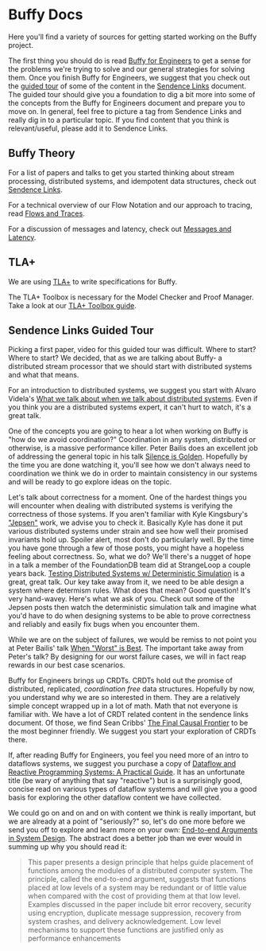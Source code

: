 # Buffy Docs

Here you'll find a variety of sources for getting started working
on the Buffy project. 

The first thing you should do is read [Buffy for Engineers](buffy-for-engineers.asciidoc) 
to get a sense for the problems we're trying to solve and our general 
strategies for solving them. Once you finish Buffy for Engineers, we suggest
that you check out the [guided tour](#sendence-links-guided-tour) of some of the
content in the [Sendence Links](sendence-links.org) document. The guided tour
should give you a foundation to dig a bit more into some of the concepts from
the Buffy for Engineers document and prepare you to move on. In general, feel
free to picture a tag from Sendence Links and really dig in to a particular
topic. If you find content that you think is relevant/useful, please add it to
Sendence Links.

## Buffy Theory

For a list of papers and talks to get you started thinking about 
stream processing, distributed systems, and idempotent data
structures, check out [Sendence Links](sendence-links.org).

For a technical overview of our Flow Notation and our approach to 
tracing, read [Flows and Traces](flows-and-traces.pdf).

For a discussion of messages and latency, check out 
[Messages and Latency](https://docs.google.com/document/d/13X7wWh025bz9skuCU5Oi1zyMdWTbFn58oFEArTKwS8A/edit).

## TLA+

We are using [TLA+](http://research.microsoft.com/en-us/um/people/lamport/tla/tla.html) 
to write specifications for Buffy.

The TLA+ Toolbox is necessary for the Model Checker and Proof Manager. 
Take a look at our [TLA+ Toolbox guide](tla-toolbox.md).

## <a name="sendence-links-guided-tour"></a>Sendence Links Guided Tour

Picking a first paper, video for this guided tour was difficult. Where to start?
Where to start? We decided, that as we are talking about Buffy- a distributed
stream processor that we should start with distributed systems and what that
means.

For an introduction to distributed systems, we suggest you start with Alvaro
Videla's [What we talk about when we talk about distributed systems](http://videlalvaro.github.io/2015/12/learning-about-distributed-systems.html). 
Even if you think you are a distributed systems expert, it can't hurt to watch,
it's a great talk.
 
One of the concepts you are going to hear a lot when working on Buffy is
"how do we avoid coordination?" Coordination in any system, distributed or
otherwise, is a massive performance killer. Peter Bailis does an excellent job
of addressing the general topic in his talk 
[Silence is Golden](https://www.youtube.com/watch?v=EYJnWttrC9k&index=30&list=PLVjgeV_avap2arug3vIz8c6l72rvh9poV).
Hopefully by the time you are done watching it, you'll see how we don't always
need to coordination we think we do in order to maintain consistency in our
systems and will be ready to go explore ideas on the topic.

Let's talk about correctness for a moment. One of the hardest things you will
encounter when dealing with distributed systems is verifying the correctness of
those systems. If you aren't familiar with Kyle Kingsbury's ["Jepsen"](https://aphyr.com/tags/jepsen) 
work, we advise you to check it. Basically Kyle has done it put various
distributed systems under strain and see how well their promised invariants hold
up. Spoiler alert, most don't do particularly well. By the time you have gone
through a few of those posts, you might have a hopeless feeling about
correctness. So, what we do? We'll there's a nugget of hope in a talk a member
of the FoundationDB team did at StrangeLoop a couple years back. 
[Testing Distributed Systems w/ Deterministic Simulation](https://www.youtube.com/watch?v=4fFDFbi3toc) 
is a great, great talk. Our key take away from it, we need to be able design a
system where determism rules. What does that mean? Good question! It's very
hand-wavey. Here's what we ask of you. Check out some of the Jepsen posts then
watch the deterministic simulation talk and imagine what you'd have to do when
designing systems to be able to prove correctness and reliably and easily fix
bugs when you encounter them. 

While we are on the subject of failures, we would be remiss to not point you at
Peter Bailis' talk [When "Worst" is Best](https://www.youtube.com/watch?v=ZGIAypUUwoQ).
The important take away from Peter's talk? By designing for our worst failure
cases, we will in fact reap rewards in our best case scenarios.

Buffy for Engineers brings up CRDTs. CRDTs hold out the promise of distributed,
replicated, *coordination free* data structures. Hopefully by now, you
understand why we are so interested in them. They are a relatively simple
concept wrapped up in a lot of math. Math that not everyone is familiar with.
We have a lot of CRDT related content in the sendence links document. Of
those, we find Sean Cribbs' [The Final Causal Frontier](http://www.ustream.tv/recorded/61448875) 
to be the most beginner friendly. We suggest you start your exploration of
CRDTs there.

If, after reading Buffy for Engineers, you feel you need more of an intro to
dataflows systems, we suggest you purchase a copy of 
[Dataflow and Reactive Programming Systems: A Practical Guide](http://www.amazon.com/Dataflow-Reactive-Programming-Systems-Practical/dp/1497422442/ref=sr_1_1?ie=UTF8&qid=1456849460&sr=8-1&keywords=dataflow). 
It has an unfortunate title (be wary of anything that say "reactive") but is a
surprisingly good, concise read on various types of dataflow systems and will
give you a good basis for exploring the other dataflow content we have
collected.

We could go on and on and on with content we think is really important, but we
are already at a point of "seriously?" so, let's do one more before we send you
off to explore and learn more on your own: 
[End-to-end Arguments in System Design](http://web.mit.edu/Saltzer/www/publications/endtoend/endtoend.pdf).
The abstract does a better job than we ever would in summing up why you should
read it:

> This paper presents a design principle that helps guide placement of functions
> among the modules of a distributed computer system. The principle, called the
> end-to-end argument, suggests that functions placed at low levels of a system
> may be redundant or of little value when compared with the cost of providing
> them at that low level. Examples discussed in the paper include bit error
> recovery, security using encryption, duplicate message suppression, recovery
> from system crashes, and delivery acknowledgement. Low level mechanisms to
> support these functions are justified only as performance enhancements








